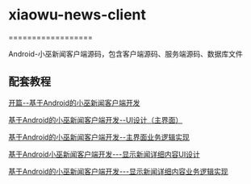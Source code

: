 # xiaowu-news-client
==================

Android-小巫新闻客户端源码，包含客户端源码、服务端源码、数据库文件

## 配套教程
[开篇--基于Android的小巫新闻客户端开发](http://blog.csdn.net/wwj_748/article/details/8568514)

[基于Android的小巫新闻客户端开发--UI设计（主界面）](http://blog.csdn.net/wwj_748/article/details/8581906)

[基于Android的小巫新闻客户端开发--主界面业务逻辑实现](http://blog.csdn.net/wwj_748/article/details/8581977)

[基于Android小巫新闻客户端开发---显示新闻详细内容UI设计](http://blog.csdn.net/wwj_748/article/details/8619107)

[基于Android的小巫新闻客户端开发---显示新闻详细内容业务逻辑实现](http://blog.csdn.net/wwj_748/article/details/8619417)
